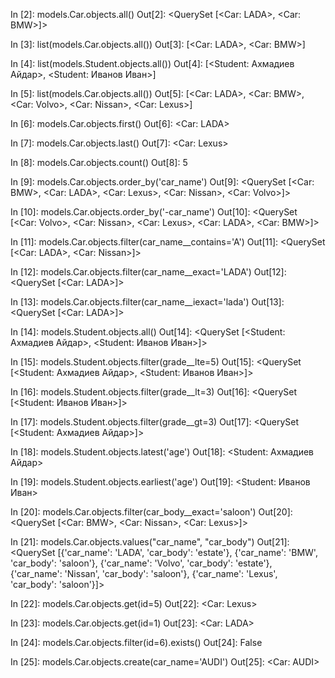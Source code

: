 In [2]: models.Car.objects.all()
Out[2]: <QuerySet [<Car: LADA>, <Car: BMW>]>

In [3]: list(models.Car.objects.all())
Out[3]: [<Car: LADA>, <Car: BMW>]

In [4]: list(models.Student.objects.all())
Out[4]: [<Student: Ахмадиев Айдар>, <Student: Иванов Иван>]

In [5]: list(models.Car.objects.all())
Out[5]: [<Car: LADA>, <Car: BMW>, <Car: Volvo>, <Car: Nissan>, <Car: Lexus>]

In [6]: models.Car.objects.first()
Out[6]: <Car: LADA>

In [7]: models.Car.objects.last()
Out[7]: <Car: Lexus>

In [8]: models.Car.objects.count()
Out[8]: 5

In [9]: models.Car.objects.order_by('car_name')
Out[9]: <QuerySet [<Car: BMW>, <Car: LADA>, <Car: Lexus>, <Car: Nissan>, <Car: Volvo>]>

In [10]: models.Car.objects.order_by('-car_name')
Out[10]: <QuerySet [<Car: Volvo>, <Car: Nissan>, <Car: Lexus>, <Car: LADA>, <Car: BMW>]>

In [11]: models.Car.objects.filter(car_name__contains='A')
Out[11]: <QuerySet [<Car: LADA>, <Car: Nissan>]>

In [12]: models.Car.objects.filter(car_name__exact='LADA')
Out[12]: <QuerySet [<Car: LADA>]>

In [13]: models.Car.objects.filter(car_name__iexact='lada')
Out[13]: <QuerySet [<Car: LADA>]>

In [14]: models.Student.objects.all()
Out[14]: <QuerySet [<Student: Ахмадиев Айдар>, <Student: Иванов Иван>]>

In [15]: models.Student.objects.filter(grade__lte=5)
Out[15]: <QuerySet [<Student: Ахмадиев Айдар>, <Student: Иванов Иван>]>

In [16]: models.Student.objects.filter(grade__lt=3)
Out[16]: <QuerySet [<Student: Иванов Иван>]>

In [17]: models.Student.objects.filter(grade__gt=3)
Out[17]: <QuerySet [<Student: Ахмадиев Айдар>]>

In [18]: models.Student.objects.latest('age')
Out[18]: <Student: Ахмадиев Айдар>

In [19]: models.Student.objects.earliest('age')
Out[19]: <Student: Иванов Иван>

In [20]: models.Car.objects.filter(car_body__exact='saloon')
Out[20]: <QuerySet [<Car: BMW>, <Car: Nissan>, <Car: Lexus>]>

In [21]: models.Car.objects.values("car_name", "car_body")
Out[21]: <QuerySet [{'car_name': 'LADA', 'car_body': 'estate'}, {'car_name': 'BMW', 'car_body': 'saloon'}, {'car_name': 'Volvo', 'car_body': 'estate'}, {'car_name': 'Nissan', 'car_body': 'saloon'}, {'car_name': 'Lexus', 'car_body': 'saloon'}]>

In [22]: models.Car.objects.get(id=5)
Out[22]: <Car: Lexus>

In [23]: models.Car.objects.get(id=1)
Out[23]: <Car: LADA>

In [24]: models.Car.objects.filter(id=6).exists()
Out[24]: False

In [25]: models.Car.objects.create(car_name='AUDI')
Out[25]: <Car: AUDI>

